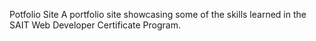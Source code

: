 Potfolio Site
A portfolio site showcasing some of the skills learned in the SAIT Web Developer Certificate Program.
